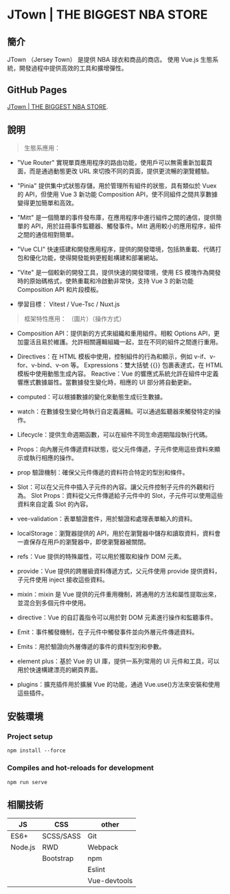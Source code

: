 # JTown | THE BIGGEST NBA STORE

## 簡介

JTown （Jersey Town） 是提供 NBA 球衣和商品的商店。
使用 Vue.js 生態系統，開發過程中提供高效的工具和擴增彈性。

## GitHub Pages

[JTown | THE BIGGEST NBA STORE](https://snowman12320.github.io/jtown-cli/).

## 說明

> 生態系應用：

- "Vue Router" 實現單頁應用程序的路由功能，使用戶可以無需重新加載頁面，而是通過動態更改 URL 來切換不同的頁面，提供更流暢的瀏覽體驗。

- "Pinia" 提供集中式狀態存儲，用於管理所有組件的狀態，具有類似於 Vuex 的 API，但使用 Vue 3 新功能 Composition API，使不同組件之間共享數據變得更加簡單和高效。

- "Mitt" 是一個簡單的事件發布庫，在應用程序中進行組件之間的通信，提供簡單的 API，用於註冊事件監聽器、觸發事件。Mitt 適用較小的應用程序，組件之間的通信相對簡單。

- "Vue CLI" 快速搭建和開發應用程序，提供的開發環境，包括熱重載、代碼打包和優化功能，使得開發能夠更輕鬆構建和部署網站。

- "Vite" 是一個較新的開發工具，提供快速的開發環境，使用 ES 模塊作為開發時的原始碼格式，使熱重載和冷啟動非常快，支持 Vue 3 的新功能 Composition API 和片段模板。

- 學習目標： Vitest / Vue-Tsc / Nuxt.js

> 框架特性應用：
  （圖片）（操作方式）

- Composition API：提供新的方式來組織和重用組件。相較 Options API，更加靈活且易於維護。允許相關邏輯組織一起，並在不同的組件之間進行重用。

- Directives：在 HTML 模板中使用，控制組件的行為和顯示，例如 v-if、v-for、v-bind、v-on 等。
Expressions：雙大括號 {{}} 包裹表達式，在 HTML 模板中使用動態生成內容。
Reactive：Vue 的響應式系統允許在組件中定義響應式數據屬性。當數據發生變化時，相應的 UI 部分將自動更新。

- computed：可以根據數據的變化來動態生成衍生數據。

- watch：在數據發生變化時執行自定義邏輯。可以通過監聽器來觸發特定的操作。

- Lifecycle：提供生命週期函數，可以在組件不同生命週期階段執行代碼。

- Props：向內層元件傳遞資料狀態，從父元件傳遞，子元件使用這些資料來顯示或執行相應的操作。
- prop 驗證機制：確保父元件傳遞的資料符合特定的型別和條件。

- Slot：可以在父元件中插入子元件的內容。讓父元件控制子元件的外觀和行為。
Slot Props：資料從父元件傳遞給子元件中的 Slot，子元件可以使用這些資料來自定義 Slot 的內容。

- vee-validation：表單驗證套件，用於驗證和處理表單輸入的資料。

- localStorage：瀏覽器提供的 API，用於在瀏覽器中儲存和讀取資料，資料會一直保存在用戶的瀏覽器中，即使瀏覽器被關閉。

- refs：Vue 提供的特殊屬性，可以用於獲取和操作 DOM 元素。

- provide：Vue 提供的跨層級資料傳遞方式，父元件使用 provide 提供資料，子元件使用 inject 接收這些資料。

- mixin：mixin 是 Vue 提供的元件重用機制，將通用的方法和屬性提取出來，並混合到多個元件中使用。

- directive：Vue 的自訂義指令可以用於對 DOM 元素進行操作和監聽事件。

- Emit：事件觸發機制，在子元件中觸發事件並向外層元件傳遞資料。
- Emits：用於驗證向外層傳遞的事件的資料型別和參數。

- element plus：基於 Vue 的 UI 庫，提供一系列常用的 UI 元件和工具，可以用於快速構建漂亮的網頁界面。

- plugins：擴充插件用於擴展 Vue 的功能，通過 Vue.use()方法來安裝和使用這些插件。

## 安裝環境

### Project setup

```
npm install --force
```

### Compiles and hot-reloads for development

```
npm run serve
```

## 相關技術

| JS      | CSS       | other        |
| ------- | --------- | ------------ |
| ES6+    | SCSS/SASS | Git          |
| Node.js | RWD       | Webpack      |
|         | Bootstrap | npm          |
|         |           | Eslint       |
|         |           | Vue-devtools |
